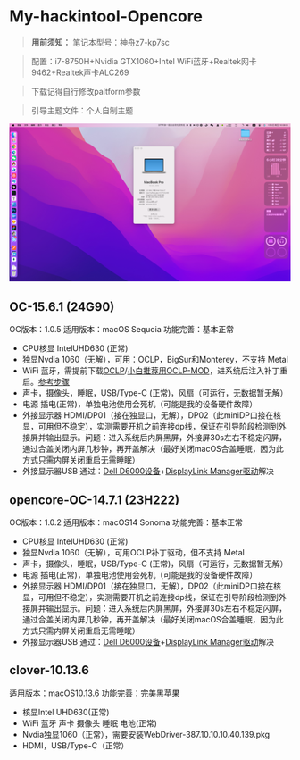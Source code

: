 # My-hackintool-Opencore

> **用前须知：**
> 笔记本型号：神舟z7-kp7sc

> 配置：i7-8750H+Nvidia GTX1060+Intel WiFi蓝牙+Realtek网卡9462+Realtek声卡ALC269

> 下载记得自行修改paltform参数

> 引导主题文件：个人自制主题

![](/1.png)
## OC-15.6.1 (24G90)
OC版本：1.0.5
适用版本：macOS Sequoia
功能完善：基本正常
- CPU核显 IntelUHD630 (正常)
- 独显Nvdia 1060（无解），可用：OCLP，BigSur和Monterey，不支持 Metal
- WiFi 蓝牙，需提前下载[OCLP](https://github.com/dortania/OpenCore-Legacy-Patcher/)/[小白推荐用OCLP-MOD](https://github.com/laobamac/OCLP-Mod)，进系统后注入补丁重启。[参考步骤](https://zzmac.com/sequoia-intel-wifi-bluetooth-driver-tutorial.html)
- 声卡，摄像头，睡眠，USB/Type-C (正常)，风扇（可运行，无数据暂无解）
- 电源 插电(正常)，单独电池使用会死机（可能是我的设备硬件故障）
- 外接显示器 HDMI/DP01（接在独显口，无解），DP02（此miniDP口接在核显，可用但不稳定），实测需要开机之前连接dp线，保证在引导阶段检测到外接屏并输出显示。问题：进入系统后内屏黑屏，外接屏30s左右不稳定闪屏，通过合盖关闭内屏几秒钟，再开盖解决（最好关闭macOS合盖睡眠，因为此方式只需内屏关闭重启无需睡眠）
- 外接显示器USB 通过：[Dell D6000设备](https://www.dell.com/support/product-details/zh-cn/product/dell-universal-dock-d6000/overview)+[DisplayLink Manager驱动](https://www.synaptics.com/products/displaylink-graphics/downloads/macos)解决
  
## opencore-OC-14.7.1 (23H222)
OC版本：1.0.2
适用版本：macOS14 Sonoma
功能完善：基本正常
- CPU核显 IntelUHD630 (正常)
- 独显Nvdia 1060（无解），可用OCLP补丁驱动，但不支持 Metal
- 声卡，摄像头，睡眠，USB/Type-C (正常)，风扇（可运行，无数据暂无解）
- 电源 插电(正常)，单独电池使用会死机（可能是我的设备硬件故障）
- 外接显示器 HDMI/DP01（接在独显口，无解），DP02（此miniDP口接在核显，可用但不稳定），实测需要开机之前连接dp线，保证在引导阶段检测到外接屏并输出显示。问题：进入系统后内屏黑屏，外接屏30s左右不稳定闪屏，通过合盖关闭内屏几秒钟，再开盖解决（最好关闭macOS合盖睡眠，因为此方式只需内屏关闭重启无需睡眠）
- 外接显示器USB 通过：[Dell D6000设备](https://www.dell.com/support/product-details/zh-cn/product/dell-universal-dock-d6000/overview)+[DisplayLink Manager驱动](https://www.synaptics.com/products/displaylink-graphics/downloads/macos)解决

## clover-10.13.6
适用版本：macOS10.13.6
功能完善：完美黑苹果
- 核显Intel UHD630(正常)
- WiFi 蓝牙 声卡 摄像头 睡眠 电池(正常)
- Nvdia独显1060（正常），需要安装WebDriver-387.10.10.10.40.139.pkg
- HDMI，USB/Type-C（正常）
